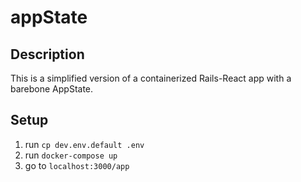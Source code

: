 # appState
## Description
This is a simplified version of a containerized Rails-React app with a barebone AppState.

## Setup
1. run `cp dev.env.default .env` 
2. run `docker-compose up`
3. go to `localhost:3000/app`
